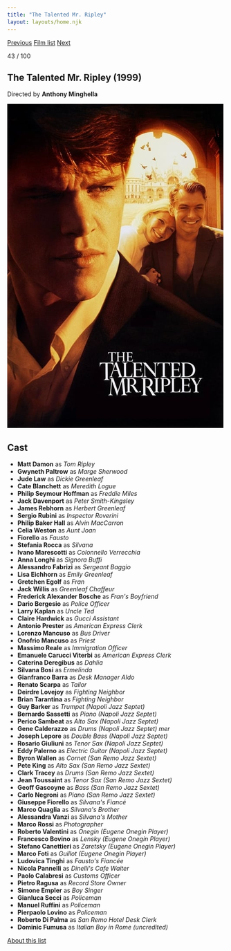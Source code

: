 ```yaml
---
title: "The Talented Mr. Ripley"
layout: layouts/home.njk
---
```


<nav class="films">
  <a class="prev" href="../magnolia">Previous</a>
  <a href="../">Film list</a>
  <a class="next" href="../billy-elliot">Next</a>
</nav>

<p>43 / 100</p>

<article class="film">
  <h1>The Talented Mr. Ripley (1999)</h1>

  <p class="director">
    Directed by <strong>Anthony Minghella</strong>
  </p>

  <img src="../films/posters/the-talented-mr-ripley.jpg" alt="">

  <h2>
    Cast
  </h2>
  <ul>
    <li><strong>Matt Damon</strong> as <em>Tom Ripley</em></li>
<li><strong>Gwyneth Paltrow</strong> as <em>Marge Sherwood</em></li>
<li><strong>Jude Law</strong> as <em>Dickie Greenleaf</em></li>
<li><strong>Cate Blanchett</strong> as <em>Meredith Logue</em></li>
<li><strong>Philip Seymour Hoffman</strong> as <em>Freddie Miles</em></li>
<li><strong>Jack Davenport</strong> as <em>Peter Smith-Kingsley</em></li>
<li><strong>James Rebhorn</strong> as <em>Herbert Greenleaf</em></li>
<li><strong>Sergio Rubini</strong> as <em>Inspector Roverini</em></li>
<li><strong>Philip Baker Hall</strong> as <em>Alvin MacCarron</em></li>
<li><strong>Celia Weston</strong> as <em>Aunt Joan</em></li>
<li><strong>Fiorello</strong> as <em>Fausto</em></li>
<li><strong>Stefania Rocca</strong> as <em>Silvana</em></li>
<li><strong>Ivano Marescotti</strong> as <em>Colonnello Verrecchia</em></li>
<li><strong>Anna Longhi</strong> as <em>Signora Buffi</em></li>
<li><strong>Alessandro Fabrizi</strong> as <em>Sergeant Baggio</em></li>
<li><strong>Lisa Eichhorn</strong> as <em>Emily Greenleaf</em></li>
<li><strong>Gretchen Egolf</strong> as <em>Fran</em></li>
<li><strong>Jack Willis</strong> as <em>Greenleaf Chaffeur</em></li>
<li><strong>Frederick Alexander Bosche</strong> as <em>Fran's Boyfriend</em></li>
<li><strong>Dario Bergesio</strong> as <em>Police Officer</em></li>
<li><strong>Larry Kaplan</strong> as <em>Uncle Ted</em></li>
<li><strong>Claire Hardwick</strong> as <em>Gucci Assistant</em></li>
<li><strong>Antonio Prester</strong> as <em>American Express Clerk</em></li>
<li><strong>Lorenzo Mancuso</strong> as <em>Bus Driver</em></li>
<li><strong>Onofrio Mancuso</strong> as <em>Priest</em></li>
<li><strong>Massimo Reale</strong> as <em>Immigration Officer</em></li>
<li><strong>Emanuele Carucci Viterbi</strong> as <em>American Express Clerk</em></li>
<li><strong>Caterina Deregibus</strong> as <em>Dahlia</em></li>
<li><strong>Silvana Bosi</strong> as <em>Ermelinda</em></li>
<li><strong>Gianfranco Barra</strong> as <em>Desk Manager Aldo</em></li>
<li><strong>Renato Scarpa</strong> as <em>Tailor</em></li>
<li><strong>Deirdre Lovejoy</strong> as <em>Fighting Neighbor</em></li>
<li><strong>Brian Tarantina</strong> as <em>Fighting Neighbor</em></li>
<li><strong>Guy Barker</strong> as <em>Trumpet (Napoli Jazz Septet)</em></li>
<li><strong>Bernardo Sassetti</strong> as <em>Piano (Napoli Jazz Septet)</em></li>
<li><strong>Perico Sambeat</strong> as <em>Alto Sax (Napoli Jazz Septet)</em></li>
<li><strong>Gene Calderazzo</strong> as <em>Drums (Napoli Jazz Septet) mer</em></li>
<li><strong>Joseph Lepore</strong> as <em>Double Bass (Napoli Jazz Septet)</em></li>
<li><strong>Rosario Giuliuni</strong> as <em>Tenor Sax (Napoli Jazz Septet)</em></li>
<li><strong>Eddy Palerno</strong> as <em>Electric Guitar (Napoli Jazz Septet)</em></li>
<li><strong>Byron Wallen</strong> as <em>Cornet (San Remo Jazz Sextet)</em></li>
<li><strong>Pete King</strong> as <em>Alto Sax (San Remo Jazz Sextet)</em></li>
<li><strong>Clark Tracey</strong> as <em>Drums (San Remo Jazz Sextet)</em></li>
<li><strong>Jean Toussaint</strong> as <em>Tenor Sax (San Remo Jazz Sextet)</em></li>
<li><strong>Geoff Gascoyne</strong> as <em>Bass (San Remo Jazz Sextet)</em></li>
<li><strong>Carlo Negroni</strong> as <em>Piano (San Remo Jazz Sextet)</em></li>
<li><strong>Giuseppe Fiorello</strong> as <em>Silvana's Fiancé</em></li>
<li><strong>Marco Quaglia</strong> as <em>Silvana's Brother</em></li>
<li><strong>Alessandra Vanzi</strong> as <em>Silvana's Mother</em></li>
<li><strong>Marco Rossi</strong> as <em>Photographer</em></li>
<li><strong>Roberto Valentini</strong> as <em>Onegin (Eugene Onegin Player)</em></li>
<li><strong>Francesco Bovino</strong> as <em>Lensky (Eugene Onegin Player)</em></li>
<li><strong>Stefano Canettieri</strong> as <em>Zaretsky (Eugene Onegin Player)</em></li>
<li><strong>Marco Foti</strong> as <em>Guillot (Eugene Onegin Player)</em></li>
<li><strong>Ludovica Tinghi</strong> as <em>Fausto's Fiancée</em></li>
<li><strong>Nicola Pannelli</strong> as <em>Dinelli's Cafe Waiter</em></li>
<li><strong>Paolo Calabresi</strong> as <em>Customs Officer</em></li>
<li><strong>Pietro Ragusa</strong> as <em>Record Store Owner</em></li>
<li><strong>Simone Empler</strong> as <em>Boy Singer</em></li>
<li><strong>Gianluca Secci</strong> as <em>Policeman</em></li>
<li><strong>Manuel Ruffini</strong> as <em>Policeman</em></li>
<li><strong>Pierpaolo Lovino</strong> as <em>Policeman</em></li>
<li><strong>Roberto Di Palma</strong> as <em>San Remo Hotel Desk Clerk</em></li>
<li><strong>Dominic Fumusa</strong> as <em>Italian Boy in Rome (uncredited)</em></li>
  </ul>
</article>
<footer>
  <a href="../about">About this list</a>
</footer>
